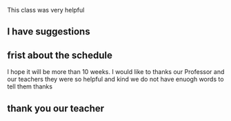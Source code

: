 This class  was very helpful
##   I have suggestions
 ##  frist about the schedule 
I hope it will be more than 10 weeks.
I would like to thanks our Professor and our teachers 
they were so helpful and kind 
we do not have enuogh words to tell them thanks
## thank you our teacher 

